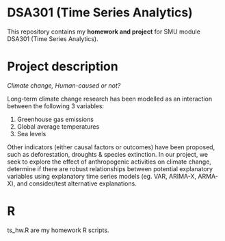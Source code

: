 # DSA301 (Time Series Analytics)
This repository contains my __homework and project__ for SMU module DSA301 (Time Series Analytics).

# Project description
*Climate change, Human-caused or not?*

Long-term climate change research has been modelled as an interaction between the following 3 variables: 
1. Greenhouse gas emissions
2. Global average temperatures
3. Sea levels
   
Other indicators (either causal factors or outcomes) have been proposed, such as deforestation, droughts & species extinction. In our project, we seek to explore the effect of anthropogenic activities on climate change, determine if there are robust relationships between potential explanatory variables using explanatory time series models (eg. VAR, ARIMA-X, ARMA-X), and consider/test alternative explanations.

# R
ts_hw.R are my homework R scripts.



